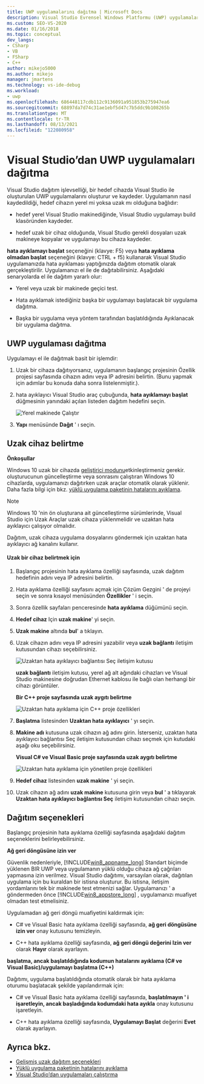 ```yaml
---
title: UWP uygulamalarını dağıtma | Microsoft Docs
description: Visual Studio Evrensel Windows Platformu (UWP) uygulamalarını dağıtın. Dağıtım için yerel veya uzak bir hedef cihaz belirtin. Dağıtım seçeneklerini anlayın.
ms.custom: SEO-VS-2020
ms.date: 01/16/2018
ms.topic: conceptual
dev_langs:
- CSharp
- VB
- FSharp
- C++
author: mikejo5000
ms.author: mikejo
manager: jmartens
ms.technology: vs-ide-debug
ms.workload:
- uwp
ms.openlocfilehash: 686448117cdb112c9136091a951853b275947ea6
ms.sourcegitcommit: 68897da7d74c31ae1ebf5d47c7b5ddc9b108265b
ms.translationtype: MT
ms.contentlocale: tr-TR
ms.lasthandoff: 08/13/2021
ms.locfileid: "122080958"
---
```

# <a name="deploy-uwp-apps-from-visual-studio"></a>Visual Studio’dan UWP uygulamaları dağıtma

Visual Studio dağıtım işlevselliği, bir hedef cihazda Visual Studio ile oluşturulan UWP uygulamalarını oluşturur ve kaydeder. Uygulamanın nasıl kaydedildiği, hedef cihazın yerel mi yoksa uzak mı olduğuna bağlıdır:

- hedef yerel Visual Studio makinediğinde, Visual Studio uygulamayı build klasöründen kaydeder.

- hedef uzak bir cihaz olduğunda, Visual Studio gerekli dosyaları uzak makineye kopyalar ve uygulamayı bu cihaza kaydeder.

**hata ayıklamayı başlat** seçeneğini (klavye: F5) veya **hata ayıklama olmadan başlat** seçeneğini (klavye: CTRL + f5) kullanarak Visual Studio uygulamanızda hata ayıklaması yaptığınızda dağıtım otomatik olarak gerçekleştirilir. Uygulamanızı el ile de dağıtabilirsiniz. Aşağıdaki senaryolarda el ile dağıtım yararlı olur:

- Yerel veya uzak bir makinede geçici test.

- Hata ayıklamak istediğiniz başka bir uygulamayı başlatacak bir uygulama dağıtma.

- Başka bir uygulama veya yöntem tarafından başlatıldığında Ayıklanacak bir uygulama dağıtma.

## <a name="how-to-deploy-a-uwp-app"></a><a name="BKMK_How_to_deploy_a_Windows_Store_app"></a> UWP uygulaması dağıtma
 Uygulamayı el ile dağıtmak basit bir işlemdir:

1. Uzak bir cihaza dağıtıyorsanız, uygulamanın başlangıç projesinin Özellik projesi sayfasında cihazın adını veya IP adresini belirtin. (Bunu yapmak için adımlar bu konuda daha sonra listelenmiştir.).

2. hata ayıklayıcı Visual Studio araç çubuğunda, **hata ayıklamayı başlat** düğmesinin yanındaki açılan listeden dağıtım hedefini seçin.

     ![Yerel makinede Çalıştır](../debugger/media/vsrun_f5_local.png "VSRUN_F5_Local")

3. **Yapı** menüsünde **Dağıt** ' ı seçin.

## <a name="how-to-specify-a-remote-device"></a><a name="BKMK_How_to_specify_a_remote_device"></a> Uzak cihaz belirtme

**Önkoşullar**

Windows 10 uzak bir cihazda [geliştirici modunu](/windows/uwp/get-started/enable-your-device-for-development)etkinleştirmeniz gerekir. oluşturucunun güncelleştirme veya sonrasını çalıştıran Windows 10 cihazlarda, uygulamanızı dağıtırken uzak araçlar otomatik olarak yüklenir. Daha fazla bilgi için bkz. [yüklü uygulama paketinin hatalarını ayıklama](../debugger/debug-installed-app-package.md).

> [!NOTE]
> Windows 10 'nin ön oluşturana ait güncelleştirme sürümlerinde, Visual Studio için Uzak Araçlar uzak cihaza yüklenmelidir ve uzaktan hata ayıklayıcı çalışıyor olmalıdır.

Dağıtım, uzak cihaza uygulama dosyalarını göndermek için uzaktan hata ayıklayıcı ağ kanalını kullanır.

#### <a name="to-specify-a-remote-device"></a>Uzak bir cihaz belirtmek için

1. Başlangıç projesinin hata ayıklama özelliği sayfasında, uzak dağıtım hedefinin adını veya IP adresini belirtin.

2. Hata ayıklama özelliği sayfasını açmak için Çözüm Gezgini ' de projeyi seçin ve sonra kısayol menüsünden **Özellikler** ' i seçin.

3. Sonra özellik sayfaları penceresinde **hata ayıklama** düğümünü seçin.

4. **Hedef cihaz** Için **uzak makine**' yi seçin.

5. **Uzak makine** altında **bul**' a tıklayın.

6. Uzak cihazın adını veya IP adresini yazabilir veya **uzak bağlantı** iletişim kutusundan cihazı seçebilirsiniz.

    ![Uzaktan hata ayıklayıcı bağlantısı Seç iletişim kutusu](../debugger/media/vsrun_selectremotedebuggerdlg.png "VSRUN_SelectRemoteDebuggerDlg")

    **uzak bağlantı** iletişim kutusu, yerel ağ alt ağındaki cihazları ve Visual Studio makinesine doğrudan Ethernet kablosu ile bağlı olan herhangi bir cihazı görüntüler.

   **Bir C++ proje sayfasında uzak aygıtı belirtme**

   ![Uzaktan hata ayıklama için C&#43;&#43; proje özellikleri](../debugger/media/vsrun_cpp_projprop_remote.png "VSRUN_CPP_ProjProp_Remote")

7. **Başlatma** listesinden **Uzaktan hata ayıklayıcı** ' yı seçin.

8. **Makine adı** kutusuna uzak cihazın ağ adını girin. İsterseniz, uzaktan hata ayıklayıcı bağlantısı Seç iletişim kutusundan cihazı seçmek için kutudaki aşağı oku seçebilirsiniz.

   **Visual C# ve Visual Basic proje sayfasında uzak aygıtı belirtme**

   ![Uzaktan hata ayıklama için yönetilen proje özellikleri](../debugger/media/vsrun_managed_projprop_remote.png "VSRUN_Managed_ProjProp_Remote")

9. **Hedef cihaz** listesinden **uzak makine** ' yi seçin.

10. Uzak cihazın ağ adını **uzak makine** kutusuna girin veya **bul** ' a tıklayarak **Uzaktan hata ayıklayıcı bağlantısı Seç** iletişim kutusundan cihazı seçin.

## <a name="deployment-options"></a><a name="BKMK_Deployment_options"></a> Dağıtım seçenekleri

Başlangıç projesinin hata ayıklama özelliği sayfasında aşağıdaki dağıtım seçeneklerini belirleyebilirsiniz.

**Ağ geri döngüsüne izin ver**

Güvenlik nedenleriyle, [!INCLUDE[win8_appname_long](../debugger/includes/win8_appname_long_md.md)] Standart biçimde yüklenen BIR UWP veya uygulamanın yüklü olduğu cihaza ağ çağrıları yapmasına izin verilmez. Visual Studio dağıtımı, varsayılan olarak, dağıtılan uygulama için bu kuraldan bir istisna oluşturur. Bu istisna, iletişim yordamlarını tek bir makinede test etmenizi sağlar. Uygulamanızı ' a göndermeden önce [!INCLUDE[win8_appstore_long](../debugger/includes/win8_appstore_long_md.md)] , uygulamanızı muafiyet olmadan test etmelisiniz.

Uygulamadan ağ geri döngü muafiyetini kaldırmak için:

- C# ve Visual Basic hata ayıklama özelliği sayfasında, **ağ geri döngüsüne izin ver** onay kutusunu temizleyin.

- C++ hata ayıklama özelliği sayfasında, **ağ geri döngü değerini Izin ver** olarak **Hayır** olarak ayarlayın.

**başlatma, ancak başlatıldığında kodumun hatalarını ayıklama (C# ve Visual Basic)/uygulamayı başlatma (C++)**

Dağıtımı, uygulama başlatıldığında otomatik olarak bir hata ayıklama oturumu başlatacak şekilde yapılandırmak için:

- C# ve Visual Basic hata ayıklama özelliği sayfasında, **başlatılmayın ' i işaretleyin, ancak başladığında kodumdaki hata ayıkla** onay kutusunu işaretleyin.

- C++ hata ayıklama özelliği sayfasında, **Uygulamayı Başlat** değerini **Evet** olarak ayarlayın.

## <a name="see-also"></a>Ayrıca bkz.

- [Gelişmiş uzak dağıtım seçenekleri](/windows/uwp/debug-test-perf/deploying-and-debugging-uwp-apps#advanced-remote-deployment-options)
- [Yüklü uygulama paketinin hatalarını ayıklama](../debugger/debug-installed-app-package.md)
- [Visual Studio’dan uygulamaları çalıştırma](debugging-windows-store-and-windows-universal-apps.md)
